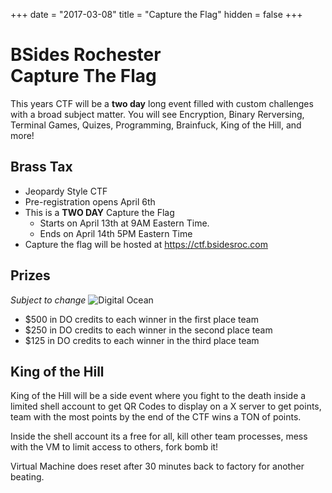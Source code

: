 
+++
date = "2017-03-08"
title = "Capture the Flag"
hidden = false
+++
# BSides Rochester<br>Capture The Flag

This years CTF will be a **two day** long event filled with custom challenges with a broad subject matter. You will see Encryption, Binary Rerversing, Terminal Games, Quizes, Programming, Brainfuck, King of the Hill, and more!

## Brass Tax

 - Jeopardy Style CTF
 - Pre-registration opens April 6th
 - This is a **TWO DAY** Capture the Flag
	 - Starts on April 13th at 9AM Eastern Time.
	 - Ends on April 14th 5PM Eastern Time
 - Capture the flag will be hosted at https://ctf.bsidesroc.com

## Prizes
*Subject to change*
![Digital Ocean](https://i.imgur.com/YzieYXJ.png)
- $500 in DO credits to each winner in the first place team
- $250 in DO credits to each winner  in the second place team
- $125 in DO credits to each winner in the third place team

## King of the Hill
King of the Hill will be a side event where you fight to the death inside a limited shell account to get QR Codes to display on a X server to get points, team with the most points by the end of the CTF wins a TON of points.

Inside the shell account its a free for all, kill other team processes, mess with the VM to limit access to others, fork bomb it!

Virtual Machine does reset after 30 minutes back to factory for another beating.
